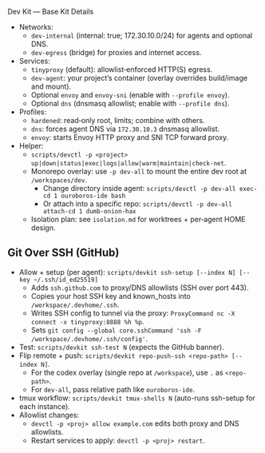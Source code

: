 Dev Kit — Base Kit Details

- Networks:
  - `dev-internal` (internal: true; 172.30.10.0/24) for agents and optional DNS.
  - `dev-egress` (bridge) for proxies and internet access.
- Services:
  - `tinyproxy` (default): allowlist‑enforced HTTP(S) egress.
  - `dev-agent`: your project’s container (overlay overrides build/image and mount).
  - Optional `envoy` and `envoy-sni` (enable with `--profile envoy`).
  - Optional `dns` (dnsmasq allowlist; enable with `--profile dns`).
- Profiles:
  - `hardened`: read‑only root, limits; combine with others.
  - `dns`: forces agent DNS via `172.30.10.3` dnsmasq allowlist.
  - `envoy`: starts Envoy HTTP proxy and SNI TCP forward proxy.
- Helper:
  - `scripts/devctl -p <project> up|down|status|exec|logs|allow|warm|maintain|check-net`.
  - Monorepo overlay: use `-p dev-all` to mount the entire dev root at `/workspaces/dev`.
    - Change directory inside agent: `scripts/devctl -p dev-all exec-cd 1 ouroboros-ide bash`
    - Or attach into a specific repo: `scripts/devctl -p dev-all attach-cd 1 dumb-onion-hax`
  - Isolation plan: see `isolation.md` for worktrees + per‑agent HOME design.

## Git Over SSH (GitHub)

- Allow + setup (per agent): `scripts/devkit ssh-setup [--index N] [--key ~/.ssh/id_ed25519]`
  - Adds `ssh.github.com` to proxy/DNS allowlists (SSH over port 443).
  - Copies your host SSH key and known_hosts into `/workspace/.devhome/.ssh`.
  - Writes SSH config to tunnel via the proxy: `ProxyCommand nc -X connect -x tinyproxy:8888 %h %p`.
  - Sets `git config --global core.sshCommand 'ssh -F /workspace/.devhome/.ssh/config'`.
- Test: `scripts/devkit ssh-test N` (expects the GitHub banner).
- Flip remote + push: `scripts/devkit repo-push-ssh <repo-path> [--index N]`.
  - For the codex overlay (single repo at `/workspace`), use `.` as `<repo-path>`.
  - For `dev-all`, pass relative path like `ouroboros-ide`.
- tmux workflow: `scripts/devkit tmux-shells N` (auto-runs ssh-setup for each instance).
- Allowlist changes:
  - `devctl -p <proj> allow example.com` edits both proxy and DNS allowlists.
  - Restart services to apply: `devctl -p <proj> restart`.
